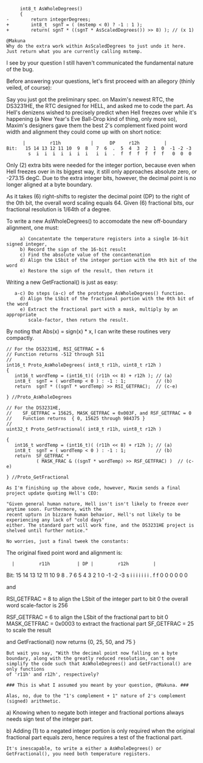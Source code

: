 ```
     int8_t AsWholeDegrees()
     {
-        return integerDegrees;
+        int8_t  sgnT = ( (mstemp < 0) ? -1 : 1 );
+        return( sgnT * ((sgnT * AsScaledDegrees()) >> 8) ); // (x 1)

@Makuna
Why do the extra work within AsScaledDegrees to just undo it here.
Just return what you are currently calling mstemp.
```
I see by your question I still haven't communicated the fundamental nature of the bug.

Before answering your questions, let's first proceed with an allegory (thinly veiled, of course):

Say you just got the preliminary spec. on Maxim's newest RTC, the DS3231HE, the RTC designed
for HELL, and asked me to code the part. As Hell's denizens wished to precisely predict
when Hell freezes over while it's happening (a New Year's Eve Ball-Drop kind of thing, only more so),
Maxim's designers gave them the best 2's complement fixed point word width and alignment
they could come up with on short notice:
``` 
      |         r11h           |      DP     r12h         |
Bit:   15 14 13 12 11 10  9  8   7  6  .  5  4  3  2  1  0  -1 -2 -3
        s  i  i  i  i  i  i  i   i  i  .  f  f  f  f  f  f   0  0  0
```
Only (2) extra bits were needed for the integer portion, because even when Hell
freezes over in its biggest way, it still only approaches absolute zero, or -273.15 degC.
Due to the extra integer bits, however, the decimal point is no longer aligned at a byte boundary.

As it takes (6) right-shifts to register the decimal point (DP) to the right of the 0th bit,
the overall word scaling equals 64. Given (6) fractional bits, our fractional resolution
is 1/64th of a degree.

To write a new AsWholeDegrees() to accomodate the new off-boundary alignment, one must:
```
     a) Concatentate the temperature registers into a single 16-bit signed integer,
     b) Record the sign of the 16-bit result
     c) Find the absolute value of the concantenation
     d) Align the LSbit of the integer portion with the 0th bit of the word
     e) Restore the sign of the result, then return it
```

Writing a new GetFractional() is just as easy:
```
   a-c) Do steps (a-c) of the prototype AsWholeDegrees() function.
     d) Align the LSbit of the fractional portion with the 0th bit of the word 
     e) Extract the fractional part with a mask, multiply by an appropriate
        scale-factor, then return the result.
```
By noting that  Abs(x) = sign(x) * x, I can write these routines very compactly.
```
// For the DS3231HE, RSI_GETFRAC = 6
// Function returns -512 through 511
//
int16_t Proto_AsWholeDegrees( int8_t r11h, uint8_t r12h )
{
   int16_t wordTemp = (int16_t)( (r11h << 8) + r12h ); // (a)
   int8_t  sgnT = ( wordTemp < 0 ) : -1 : 1;           // (b)
   return  sgnT * ((sgnT * wordTemp) >> RSI_GETFRAC);  // (c-e)

} //Proto_AsWholeDegrees

// For the DS3231HE,
//    SF_GETFRAC = 15625, MASK_GETFRAC = 0x003F, and RSF_GETFRAC = 0
//    Function returns  { 0, 15625 through 984375 }
//
uint32_t Proto_GetFractional( int8_t r11h, uint8_t r12h )

{
   int16_t wordTemp = (int16_t)( (r11h << 8) + r12h ); // (a)
   int8_t  sgnT = ( wordTemp < 0 ) : -1 : 1;           // (b)
   return  SF_GETFRAC *
           ( MASK_FRAC & ((sgnT * wordTemp) >> RSF_GETFRAC) )  // (c-e)

} //Proto_GetFractional

As I'm finishing up the above code, however, Maxim sends a final project update quoting Hell's CEO: 

"Given general human nature, Hell isn't isn't likely to freeze over anytime soon. Furthermore, with the
recent upturn in bizzare human behavior, Hell's not likely to be experiencing any lack of "cold days"
either. The standard part will work fine, and the DS3231HE project is shelved until further notice."

No worries, just a final tweek the constants:
```
The original fixed point word and alignment is:

      |         r11h          | DP |         r12h         |
Bit:   15 14 13 12 11 10  9  8   .  7  6  5  4  3  2  1  0  -1 -2 -3
        s  i  i  i  i  i  i  i   .  f  f  0  0  0  0  0  0

and

RSI_GETFRAC  = 8       to align the LSbit of the integer    part to bit 0
                       the overall word scale-factor is 256

RSF_GETFRAC  = 6       to align the LSbit of the fractional part to bit 0
MASK_GETFRAC = 0x0003  to extract the fractional part
SF_GETFRAC   = 25      to scale the result

and GetFractional() now returns {0, 25, 50, and 75 }

```
But wait you say, "With the decimal point now falling on a byte boundary, along with the greatly reduced resolution, can't one simplify the code such that AsWholeDegrees() and GetFractional() are only functions
of 'r11h' and r12h', respectively?

### This is what I assumed you meant by your question, @Makuna. ###

Alas, no, due to the "1's complement + 1" nature of 2's complement (signed) arithmetic.
```
a) Knowing when to negate both integer and fractional portions always needs sign test of the integer part.

b) Adding (1) to a negated integer portion is only required when the original fractional part equals zero,
   hence requires a test of the fractional part.

```
It's inescapable, to write a either a AsWholeDegrees() or GetFractional(), you need both temperature registers.
